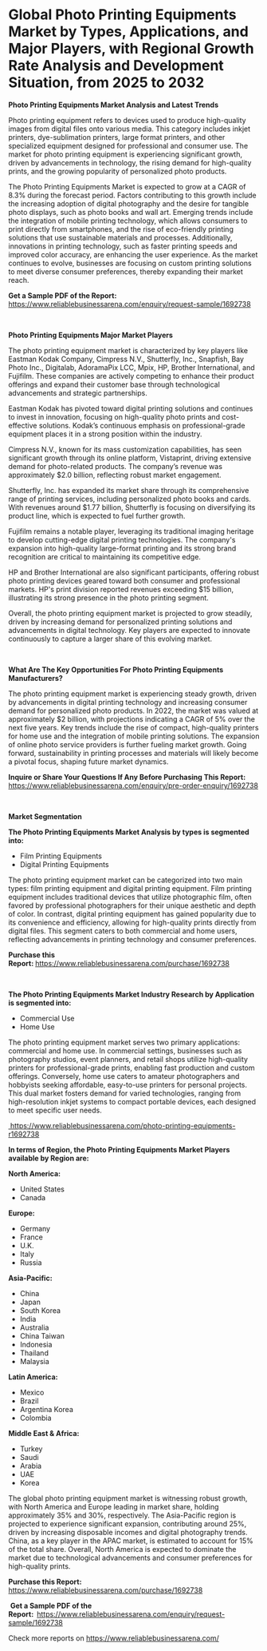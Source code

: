 <p><h1>Global Photo Printing Equipments Market by Types, Applications, and Major Players, with Regional Growth Rate Analysis and Development Situation, from 2025 to 2032</h1></p><p><strong>Photo Printing Equipments Market Analysis and Latest Trends</strong></p>
<p><p>Photo printing equipment refers to devices used to produce high-quality images from digital files onto various media. This category includes inkjet printers, dye-sublimation printers, large format printers, and other specialized equipment designed for professional and consumer use. The market for photo printing equipment is experiencing significant growth, driven by advancements in technology, the rising demand for high-quality prints, and the growing popularity of personalized photo products.</p><p>The Photo Printing Equipments Market is expected to grow at a CAGR of 8.3% during the forecast period. Factors contributing to this growth include the increasing adoption of digital photography and the desire for tangible photo displays, such as photo books and wall art. Emerging trends include the integration of mobile printing technology, which allows consumers to print directly from smartphones, and the rise of eco-friendly printing solutions that use sustainable materials and processes. Additionally, innovations in printing technology, such as faster printing speeds and improved color accuracy, are enhancing the user experience. As the market continues to evolve, businesses are focusing on custom printing solutions to meet diverse consumer preferences, thereby expanding their market reach.</p></p>
<p><strong>Get a Sample PDF of the Report:&nbsp;</strong> <a href="https://www.reliablebusinessarena.com/enquiry/request-sample/1692738?utm_campaign=1892&utm_medium=2&utm_source=Github&utm_content=ia&utm_term=08012025&utm_id=photo-printing-equipments">https://www.reliablebusinessarena.com/enquiry/request-sample/1692738</a></p>
<p>&nbsp;</p>
<p><strong>Photo Printing Equipments Major Market Players</strong></p>
<p><p>The photo printing equipment market is characterized by key players like Eastman Kodak Company, Cimpress N.V., Shutterfly, Inc., Snapfish, Bay Photo Inc., Digitalab, AdoramaPix LCC, Mpix, HP, Brother International, and Fujifilm. These companies are actively competing to enhance their product offerings and expand their customer base through technological advancements and strategic partnerships.</p><p>Eastman Kodak has pivoted toward digital printing solutions and continues to invest in innovation, focusing on high-quality photo prints and cost-effective solutions. Kodak’s continuous emphasis on professional-grade equipment places it in a strong position within the industry.</p><p>Cimpress N.V., known for its mass customization capabilities, has seen significant growth through its online platform, Vistaprint, driving extensive demand for photo-related products. The company’s revenue was approximately $2.0 billion, reflecting robust market engagement.</p><p>Shutterfly, Inc. has expanded its market share through its comprehensive range of printing services, including personalized photo books and cards. With revenues around $1.77 billion, Shutterfly is focusing on diversifying its product line, which is expected to fuel further growth.</p><p>Fujifilm remains a notable player, leveraging its traditional imaging heritage to develop cutting-edge digital printing technologies. The company's expansion into high-quality large-format printing and its strong brand recognition are critical to maintaining its competitive edge.</p><p>HP and Brother International are also significant participants, offering robust photo printing devices geared toward both consumer and professional markets. HP's print division reported revenues exceeding $15 billion, illustrating its strong presence in the photo printing segment.</p><p>Overall, the photo printing equipment market is projected to grow steadily, driven by increasing demand for personalized printing solutions and advancements in digital technology. Key players are expected to innovate continuously to capture a larger share of this evolving market.</p></p>
<p>&nbsp;</p>
<p><strong>What Are The Key Opportunities For Photo Printing Equipments Manufacturers?</strong></p>
<p><p>The photo printing equipment market is experiencing steady growth, driven by advancements in digital printing technology and increasing consumer demand for personalized photo products. In 2022, the market was valued at approximately $2 billion, with projections indicating a CAGR of 5% over the next five years. Key trends include the rise of compact, high-quality printers for home use and the integration of mobile printing solutions. The expansion of online photo service providers is further fueling market growth. Going forward, sustainability in printing processes and materials will likely become a pivotal focus, shaping future market dynamics.</p></p>
<p><strong>Inquire or Share Your Questions If Any Before Purchasing This Report:</strong> <a href="https://www.reliablebusinessarena.com/enquiry/pre-order-enquiry/1692738?utm_campaign=1892&utm_medium=2&utm_source=Github&utm_content=ia&utm_term=08012025&utm_id=photo-printing-equipments">https://www.reliablebusinessarena.com/enquiry/pre-order-enquiry/1692738</a></p>
<p>&nbsp;</p>
<p><strong>Market Segmentation</strong></p>
<p><strong>The Photo Printing Equipments Market Analysis by types is segmented into:</strong></p>
<p><ul><li>Film Printing Equipments</li><li>Digital Printing Equipments</li></ul></p>
<p><p>The photo printing equipment market can be categorized into two main types: film printing equipment and digital printing equipment. Film printing equipment includes traditional devices that utilize photographic film, often favored by professional photographers for their unique aesthetic and depth of color. In contrast, digital printing equipment has gained popularity due to its convenience and efficiency, allowing for high-quality prints directly from digital files. This segment caters to both commercial and home users, reflecting advancements in printing technology and consumer preferences.</p></p>
<p><strong>Purchase this Report:&nbsp;</strong><a href="https://www.reliablebusinessarena.com/purchase/1692738?utm_campaign=1892&utm_medium=2&utm_source=Github&utm_content=ia&utm_term=08012025&utm_id=photo-printing-equipments">https://www.reliablebusinessarena.com/purchase/1692738</a></p>
<p>&nbsp;</p>
<p><strong>The Photo Printing Equipments Market Industry Research by Application is segmented into:</strong></p>
<p><ul><li>Commercial Use</li><li>Home Use</li></ul></p>
<p><p>The photo printing equipment market serves two primary applications: commercial and home use. In commercial settings, businesses such as photography studios, event planners, and retail shops utilize high-quality printers for professional-grade prints, enabling fast production and custom offerings. Conversely, home use caters to amateur photographers and hobbyists seeking affordable, easy-to-use printers for personal projects. This dual market fosters demand for varied technologies, ranging from high-resolution inkjet systems to compact portable devices, each designed to meet specific user needs.</p></p>
<p><a href="https://www.reliablebusinessarena.com/photo-printing-equipments-r1692738?utm_campaign=1892&utm_medium=2&utm_source=Github&utm_content=ia&utm_term=08012025&utm_id=photo-printing-equipments">&nbsp;https://www.reliablebusinessarena.com/photo-printing-equipments-r1692738</a></p>
<p><strong>In terms of Region, the Photo Printing Equipments Market Players available by Region are:</strong></p>
<p>
    <p> <strong> North America: </strong>
        <ul>
            <li>United States</li>
            <li>Canada</li>
        </ul>
        </p> 
    <p> <strong> Europe: </strong>
        <ul>
            <li>Germany</li>
            <li>France</li>
            <li>U.K.</li>
            <li>Italy</li>
            <li>Russia</li>
        </ul>
        </p> 
    <p> <strong> Asia-Pacific: </strong>
        <ul>
            <li>China</li>
            <li>Japan</li>
            <li>South Korea</li>
            <li>India</li>
            <li>Australia</li>
            <li>China Taiwan</li>
            <li>Indonesia</li>
            <li>Thailand</li>
            <li>Malaysia</li>
        </ul>
        </p> 
    <p> <strong> Latin America: </strong>
        <ul>
            <li>Mexico</li>
            <li>Brazil</li>
            <li>Argentina Korea</li>
            <li>Colombia</li>
        </ul>
        </p> 
    <p> <strong> Middle East & Africa: </strong>
        <ul>
            <li>Turkey</li>
            <li>Saudi</li>
            <li>Arabia</li>
            <li>UAE</li>
            <li>Korea</li>
        </ul>
    </p>
    </p>
<p><p>The global photo printing equipment market is witnessing robust growth, with North America and Europe leading in market share, holding approximately 35% and 30%, respectively. The Asia-Pacific region is projected to experience significant expansion, contributing around 25%, driven by increasing disposable incomes and digital photography trends. China, as a key player in the APAC market, is estimated to account for 15% of the total share. Overall, North America is expected to dominate the market due to technological advancements and consumer preferences for high-quality prints.</p></p>
<p><strong>Purchase this Report: </strong><a href="https://www.reliablebusinessarena.com/purchase/1692738?utm_campaign=1892&utm_medium=2&utm_source=Github&utm_content=ia&utm_term=08012025&utm_id=photo-printing-equipments">https://www.reliablebusinessarena.com/purchase/1692738</a></p>
<p>&nbsp;<strong>Get a Sample PDF of the Report:&nbsp;&nbsp;</strong><a href="https://www.reliablebusinessarena.com/enquiry/request-sample/1692738?utm_campaign=1892&utm_medium=2&utm_source=Github&utm_content=ia&utm_term=08012025&utm_id=photo-printing-equipments">https://www.reliablebusinessarena.com/enquiry/request-sample/1692738</a></p>
<p><strong></strong></p>
<p>Check more reports on <a href="https://www.reliablebusinessarena.com/?utm_campaign=1892&utm_medium=2&utm_source=Github&utm_content=ia&utm_term=08012025&utm_id=photo-printing-equipments">https://www.reliablebusinessarena.com/</a></p>